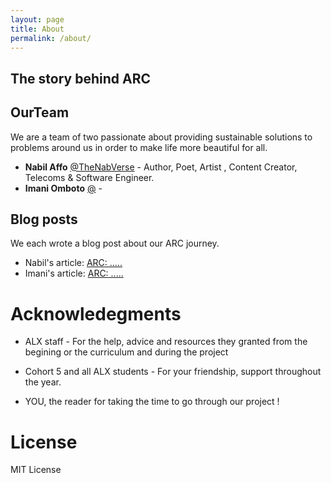 ```yaml
---
layout: page
title: About
permalink: /about/
---
```


## The story behind ARC

## OurTeam
We are a team of two passionate about providing sustainable solutions to problems around us in order to make life more beautiful for all.

* **Nabil Affo** [@TheNabVerse](https://twitter.com/TheNabVerse) - Author, Poet, Artist , Content Creator, Telecoms & Software Engineer.
* **Imani Omboto** [@](https://twitter.com/) - 

## Blog posts
We each wrote a blog post about our ARC journey.

* Nabil's article: [ARC: .....](https://medium.com/)
* Imani's article: [ARC: .....](https://medium.com/)


# Acknowledegments

* ALX staff - For the help, advice and resources they granted from the begining or the curriculum and during the project

* Cohort 5 and all ALX students - For your friendship, support throughout the year.

* YOU, the reader for taking the time to go through our project !


# License
MIT License
